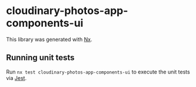 # cloudinary-photos-app-components-ui

This library was generated with [Nx](https://nx.dev).

## Running unit tests

Run `nx test cloudinary-photos-app-components-ui` to execute the unit tests via [Jest](https://jestjs.io).
